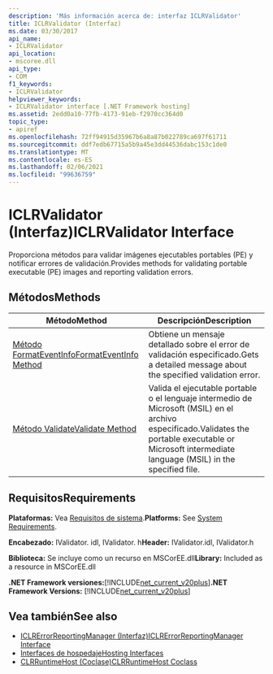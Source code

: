 ```yaml
---
description: 'Más información acerca de: interfaz ICLRValidator'
title: ICLRValidator (Interfaz)
ms.date: 03/30/2017
api_name:
- ICLRValidator
api_location:
- mscoree.dll
api_type:
- COM
f1_keywords:
- ICLRValidator
helpviewer_keywords:
- ICLRValidator interface [.NET Framework hosting]
ms.assetid: 2edd0a10-77fb-4173-91eb-f2970cc364d0
topic_type:
- apiref
ms.openlocfilehash: 72ff94915d35967b6a8a87b022789ca697f61711
ms.sourcegitcommit: ddf7edb67715a5b9a45e3dd44536dabc153c1de0
ms.translationtype: MT
ms.contentlocale: es-ES
ms.lasthandoff: 02/06/2021
ms.locfileid: "99636759"
---
```

# <a name="iclrvalidator-interface"></a><span data-ttu-id="5c4c6-103">ICLRValidator (Interfaz)</span><span class="sxs-lookup"><span data-stu-id="5c4c6-103">ICLRValidator Interface</span></span>

<span data-ttu-id="5c4c6-104">Proporciona métodos para validar imágenes ejecutables portables (PE) y notificar errores de validación.</span><span class="sxs-lookup"><span data-stu-id="5c4c6-104">Provides methods for validating portable executable (PE) images and reporting validation errors.</span></span>  
  
## <a name="methods"></a><span data-ttu-id="5c4c6-105">Métodos</span><span class="sxs-lookup"><span data-stu-id="5c4c6-105">Methods</span></span>  
  
|<span data-ttu-id="5c4c6-106">Método</span><span class="sxs-lookup"><span data-stu-id="5c4c6-106">Method</span></span>|<span data-ttu-id="5c4c6-107">Descripción</span><span class="sxs-lookup"><span data-stu-id="5c4c6-107">Description</span></span>|  
|------------|-----------------|  
|[<span data-ttu-id="5c4c6-108">Método FormatEventInfo</span><span class="sxs-lookup"><span data-stu-id="5c4c6-108">FormatEventInfo Method</span></span>](iclrvalidator-formateventinfo-method.md)|<span data-ttu-id="5c4c6-109">Obtiene un mensaje detallado sobre el error de validación especificado.</span><span class="sxs-lookup"><span data-stu-id="5c4c6-109">Gets a detailed message about the specified validation error.</span></span>|  
|[<span data-ttu-id="5c4c6-110">Método Validate</span><span class="sxs-lookup"><span data-stu-id="5c4c6-110">Validate Method</span></span>](iclrvalidator-validate-method.md)|<span data-ttu-id="5c4c6-111">Valida el ejecutable portable o el lenguaje intermedio de Microsoft (MSIL) en el archivo especificado.</span><span class="sxs-lookup"><span data-stu-id="5c4c6-111">Validates the portable executable or Microsoft intermediate language (MSIL) in the specified file.</span></span>|  
  
## <a name="requirements"></a><span data-ttu-id="5c4c6-112">Requisitos</span><span class="sxs-lookup"><span data-stu-id="5c4c6-112">Requirements</span></span>  

 <span data-ttu-id="5c4c6-113">**Plataformas:** Vea [Requisitos de sistema](../../get-started/system-requirements.md).</span><span class="sxs-lookup"><span data-stu-id="5c4c6-113">**Platforms:** See [System Requirements](../../get-started/system-requirements.md).</span></span>  
  
 <span data-ttu-id="5c4c6-114">**Encabezado:** IValidator. idl, IValidator. h</span><span class="sxs-lookup"><span data-stu-id="5c4c6-114">**Header:** IValidator.idl, IValidator.h</span></span>  
  
 <span data-ttu-id="5c4c6-115">**Biblioteca:** Se incluye como un recurso en MSCorEE.dll</span><span class="sxs-lookup"><span data-stu-id="5c4c6-115">**Library:** Included as a resource in MSCorEE.dll</span></span>  
  
 <span data-ttu-id="5c4c6-116">**.NET Framework versiones:**[!INCLUDE[net_current_v20plus](../../../../includes/net-current-v20plus-md.md)]</span><span class="sxs-lookup"><span data-stu-id="5c4c6-116">**.NET Framework Versions:** [!INCLUDE[net_current_v20plus](../../../../includes/net-current-v20plus-md.md)]</span></span>  
  
## <a name="see-also"></a><span data-ttu-id="5c4c6-117">Vea también</span><span class="sxs-lookup"><span data-stu-id="5c4c6-117">See also</span></span>

- [<span data-ttu-id="5c4c6-118">ICLRErrorReportingManager (Interfaz)</span><span class="sxs-lookup"><span data-stu-id="5c4c6-118">ICLRErrorReportingManager Interface</span></span>](iclrerrorreportingmanager-interface.md)
- [<span data-ttu-id="5c4c6-119">Interfaces de hospedaje</span><span class="sxs-lookup"><span data-stu-id="5c4c6-119">Hosting Interfaces</span></span>](hosting-interfaces.md)
- [<span data-ttu-id="5c4c6-120">CLRRuntimeHost (Coclase)</span><span class="sxs-lookup"><span data-stu-id="5c4c6-120">CLRRuntimeHost Coclass</span></span>](clrruntimehost-coclass.md)
